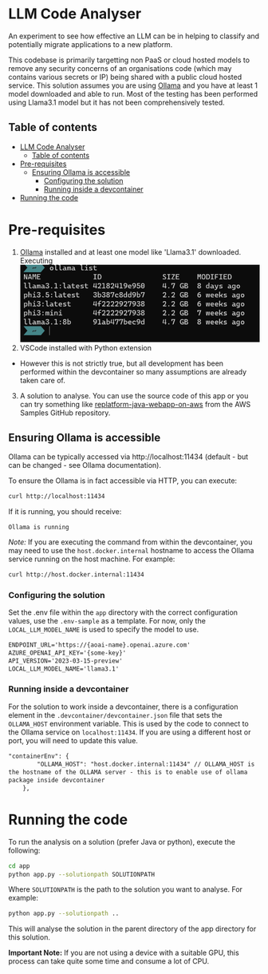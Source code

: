 # LLM Code Analyser
An experiment to see how effective an LLM can be in helping to classify and potentially migrate applications to a new platform.

This codebase is primarily targetting non PaaS or cloud hosted models to remove any security concerns of an organisations code (which may contains various secrets or IP) being shared with a public cloud hosted service.
This solution assumes you are using [Ollama](https://ollama.com/) and you have at least 1 model downloaded and able to run. Most of the testing has been performed using Llama3.1 model but it has not been comprehensively tested.

## Table of contents
- [LLM Code Analyser](#llm-code-analyser)
  - [Table of contents](#table-of-contents)
- [Pre-requisites](#pre-requisites)
  - [Ensuring Ollama is accessible](#ensuring-ollama-is-accessible)
    - [Configuring the solution](#configuring-the-solution)
    - [Running inside a devcontainer](#running-inside-a-devcontainer)
- [Running the code](#running-the-code)

# Pre-requisites
1. [Ollama](https://ollama.com/) installed and at least one model like 'Llama3.1' downloaded. Executing 
![Ollama list](./images/ollama-list.png)
2. VSCode installed with Python extension
  - However this is not strictly true, but all development has been performed within the devcontainer so many assumptions are already taken care of.
3. A solution to analyse. You can use the source code of this app or you can try something like [replatform-java-webapp-on-aws](https://github.com/aws-samples/replatform-java-webapp-on-aws) from the AWS Samples GitHub repository.

## Ensuring Ollama is accessible
Ollama can be typically accessed via http://localhost:11434 (default - but can be changed - see Ollama documentation). 

To ensure the Ollama is in fact accessible via HTTP, you can execute:
```bash
curl http://localhost:11434
```
If it is running, you should receive:
```
Ollama is running
```
*Note:* If you are executing the command from within the devcontainer, you may need to use the `host.docker.internal` hostname to access the Ollama service running on the host machine. For example:
```bash
curl http://host.docker.internal:11434
```
### Configuring the solution
Set the .env file within the `app` directory with the correct configuration values, use the `.env-sample` as a template. For now, only the `LOCAL_LLM_MODEL_NAME` is used to specify the model to use. 
```
ENDPOINT_URL='https://{aoai-name}.openai.azure.com'
AZURE_OPENAI_API_KEY='{some-key}'
API_VERSION='2023-03-15-preview'
LOCAL_LLM_MODEL_NAME='llama3.1'
```
### Running inside a devcontainer
For the solution to work inside a devcontainer, there is a configuration element in the `.devcontainer/devcontainer.json` file that sets the `OLLAMA_HOST` environment variable. This is used by the code to connect to the Ollama service on `localhost:11434`. If you are using a different host or port, you will need to update this value.
```
"containerEnv": {
    	"OLLAMA_HOST": "host.docker.internal:11434" // OLLAMA_HOST is the hostname of the OLLAMA server - this is to enable use of ollama package inside devcontainer
	},
```

# Running the code
To run the analysis on a solution (prefer Java or python), execute the following:
```bash
cd app
python app.py --solutionpath SOLUTIONPATH
```
Where `SOLUTIONPATH` is the path to the solution you want to analyse. For example:
```bash
python app.py --solutionpath ..
```
This will analyse the solution in the parent directory of the app directory for this solution.

**Important Note:** If you are not using a device with a suitable GPU, this process can take quite some time and consume a lot of CPU.

